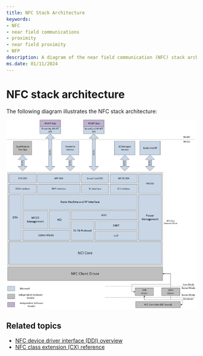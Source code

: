 ```yaml
---
title: NFC Stack Architecture
keywords:
- NFC
- near field communications
- proximity
- near field proximity
- NFP
description: A diagram of the near field communication (NFC) stack architecture and design.
ms.date: 01/11/2024
---
```


# NFC stack architecture

The following diagram illustrates the NFC stack architecture:

![nfc stack architecture.](images/nfcstackarchitecture.png)

## Related topics

- [NFC device driver interface (DDI) overview](/windows-hardware/drivers/ddi/index)
- [NFC class extension (CX) reference](/windows-hardware/drivers/ddi/index)
